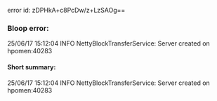 error id: zDPHkA+c8PcDw/z+LzSAOg==
### Bloop error:

25/06/17 15:12:04 INFO NettyBlockTransferService: Server created on hpomen:40283
#### Short summary: 

25/06/17 15:12:04 INFO NettyBlockTransferService: Server created on hpomen:40283